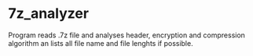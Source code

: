 # 7z_analyzer
Program reads .7z file and analyses header, encryption and compression algorithm an lists all file name and file lenghts if possible.
